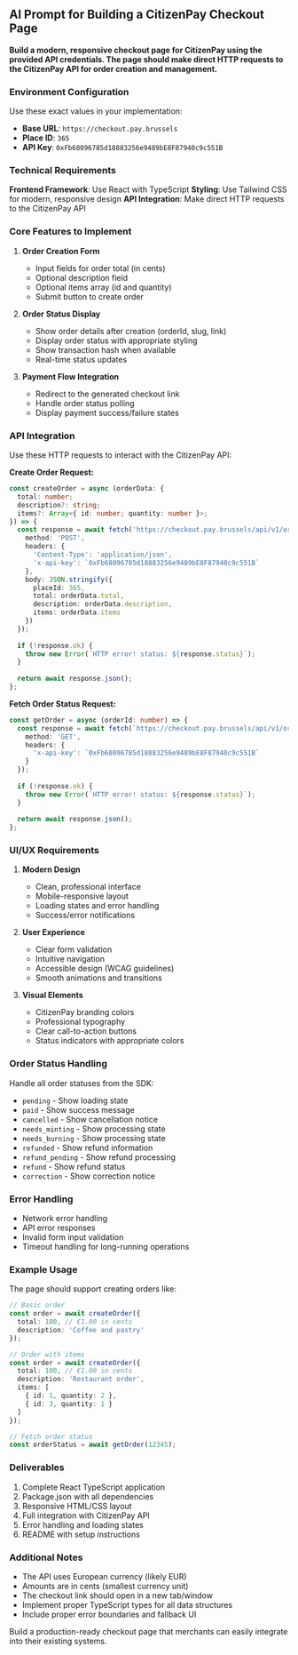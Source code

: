 ## AI Prompt for Building a CitizenPay Checkout Page

**Build a modern, responsive checkout page for CitizenPay using the provided API credentials. The page should make direct HTTP requests to the CitizenPay API for order creation and management.**

### Environment Configuration
Use these exact values in your implementation:
- **Base URL**: `https://checkout.pay.brussels`
- **Place ID**: `365`
- **API Key**: `0xFb68096785d18883256e9489bE8F87940c9c551B`

### Technical Requirements

**Frontend Framework**: Use React with TypeScript
**Styling**: Use Tailwind CSS for modern, responsive design
**API Integration**: Make direct HTTP requests to the CitizenPay API

### Core Features to Implement

1. **Order Creation Form**
   - Input fields for order total (in cents)
   - Optional description field
   - Optional items array (id and quantity)
   - Submit button to create order

2. **Order Status Display**
   - Show order details after creation (orderId, slug, link)
   - Display order status with appropriate styling
   - Show transaction hash when available
   - Real-time status updates

3. **Payment Flow Integration**
   - Redirect to the generated checkout link
   - Handle order status polling
   - Display payment success/failure states

### API Integration

Use these HTTP requests to interact with the CitizenPay API:

**Create Order Request:**
```typescript
const createOrder = async (orderData: {
  total: number;
  description?: string;
  items?: Array<{ id: number; quantity: number }>;
}) => {
  const response = await fetch('https://checkout.pay.brussels/api/v1/orders', {
    method: 'POST',
    headers: {
      'Content-Type': 'application/json',
      'x-api-key': `0xFb68096785d18883256e9489bE8F87940c9c551B`
    },
    body: JSON.stringify({
      placeId: 365,
      total: orderData.total,
      description: orderData.description,
      items: orderData.items
    })
  });
  
  if (!response.ok) {
    throw new Error(`HTTP error! status: ${response.status}`);
  }
  
  return await response.json();
};
```

**Fetch Order Status Request:**
```typescript
const getOrder = async (orderId: number) => {
  const response = await fetch(`https://checkout.pay.brussels/api/v1/orders/${orderId}`, {
    method: 'GET',
    headers: {
      'x-api-key': `0xFb68096785d18883256e9489bE8F87940c9c551B`
    }
  });
  
  if (!response.ok) {
    throw new Error(`HTTP error! status: ${response.status}`);
  }
  
  return await response.json();
};
```

### UI/UX Requirements

1. **Modern Design**
   - Clean, professional interface
   - Mobile-responsive layout
   - Loading states and error handling
   - Success/error notifications

2. **User Experience**
   - Clear form validation
   - Intuitive navigation
   - Accessible design (WCAG guidelines)
   - Smooth animations and transitions

3. **Visual Elements**
   - CitizenPay branding colors
   - Professional typography
   - Clear call-to-action buttons
   - Status indicators with appropriate colors

### Order Status Handling

Handle all order statuses from the SDK:
- `pending` - Show loading state
- `paid` - Show success message
- `cancelled` - Show cancellation notice
- `needs_minting` - Show processing state
- `needs_burning` - Show processing state
- `refunded` - Show refund information
- `refund_pending` - Show refund processing
- `refund` - Show refund status
- `correction` - Show correction notice

### Error Handling

- Network error handling
- API error responses
- Invalid form input validation
- Timeout handling for long-running operations

### Example Usage

The page should support creating orders like:
```typescript
// Basic order
const order = await createOrder({
  total: 100, // €1.00 in cents
  description: 'Coffee and pastry'
});

// Order with items
const order = await createOrder({
  total: 100, // €1.00 in cents
  description: 'Restaurant order',
  items: [
    { id: 1, quantity: 2 },
    { id: 3, quantity: 1 }
  ]
});

// Fetch order status
const orderStatus = await getOrder(12345);
```

### Deliverables

1. Complete React TypeScript application
2. Package.json with all dependencies
3. Responsive HTML/CSS layout
4. Full integration with CitizenPay API
5. Error handling and loading states
6. README with setup instructions

### Additional Notes

- The API uses European currency (likely EUR)
- Amounts are in cents (smallest currency unit)
- The checkout link should open in a new tab/window
- Implement proper TypeScript types for all data structures
- Include proper error boundaries and fallback UI

Build a production-ready checkout page that merchants can easily integrate into their existing systems.